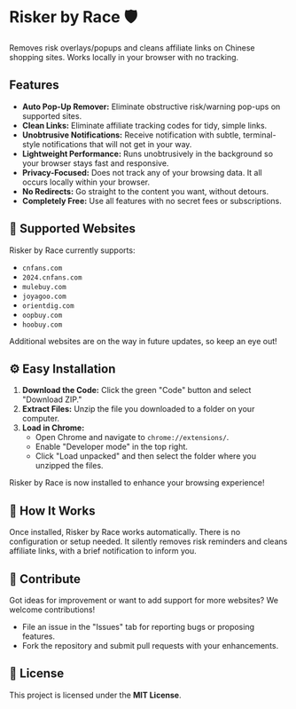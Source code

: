 # Risker by Race 🛡️

Removes risk overlays/popups and cleans affiliate links on Chinese shopping sites. Works locally in your browser with no tracking.

## Features

* **Auto Pop-Up Remover:** Eliminate obstructive risk/warning pop-ups on supported sites.
* **Clean Links:** Eliminate affiliate tracking codes for tidy, simple links.
* **Unobtrusive Notifications:** Receive notification with subtle, terminal-style notifications that will not get in your way.
* **Lightweight Performance:** Runs unobtrusively in the background so your browser stays fast and responsive.
* **Privacy-Focused:** Does not track any of your browsing data. It all occurs locally within your browser.
* **No Redirects:** Go straight to the content you want, without detours.
* **Completely Free:** Use all features with no secret fees or subscriptions.

## 🎯 Supported Websites

Risker by Race currently supports:

* `cnfans.com`
* `2024.cnfans.com`
* `mulebuy.com`
* `joyagoo.com`
* `orientdig.com`
* `oopbuy.com`
* `hoobuy.com`

Additional websites are on the way in future updates, so keep an eye out!

## ⚙️ Easy Installation

1. **Download the Code:** Click the green "Code" button and select "Download ZIP."
2. **Extract Files:** Unzip the file you downloaded to a folder on your computer.
3. **Load in Chrome:**
   * Open Chrome and navigate to `chrome://extensions/`.
   * Enable "Developer mode" in the top right.
   * Click "Load unpacked" and then select the folder where you unzipped the files.

Risker by Race is now installed to enhance your browsing experience!

## 🚀 How It Works

Once installed, Risker by Race works automatically. There is no configuration or setup needed. It silently removes risk reminders and cleans affiliate links, with a brief notification to inform you.

## 🤝 Contribute

Got ideas for improvement or want to add support for more websites? We welcome contributions!

* File an issue in the "Issues" tab for reporting bugs or proposing features.
* Fork the repository and submit pull requests with your enhancements.

## 📜 License

This project is licensed under the **MIT License**.
